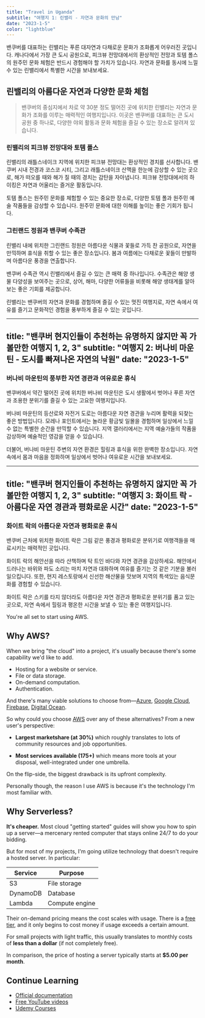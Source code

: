 ```yaml
---
title: "Travel in Uganda"
subtitle: "여행지 1: 린밸리 - 자연과 문화의 만남"
date: "2023-1-5"
color: "lightblue"
---
```


밴쿠버를 대표하는 린밸리는 푸른 대자연과 다채로운 문화가 조화롭게 어우러진 곳입니다. 캐나다에서 가장 큰 도시 공원으로, 피크뷰 전망대에서의 환상적인 전망과 토템 폴스의 원주민 문화 체험은 반드시 경험해야 할 가치가 있습니다. 자연과 문화를 동시에 느낄 수 있는 린밸리에서 특별한 시간을 보내보세요.

## 린밸리의 아름다운 자연과 다양한 문화 체험

> 밴쿠버의 중심지에서 차로 약 30분 정도 떨어진 곳에 위치한 린밸리는 자연과 문화가 조화를 이루는 매력적인 여행지입니다. 이곳은 밴쿠버를 대표하는 큰 도시 공원 중 하나로, 다양한 야외 활동과 문화 체험을 즐길 수 있는 장소로 알려져 있습니다.

### 린밸리의 피크뷰 전망대와 토템 폴스

린밸리의 래틀스네이크 지역에 위치한 피크뷰 전망대는 환상적인 경치를 선사합니다. 밴쿠버 시내 전경과 코스코 시티, 그리고 래틀스네이크 산맥을 한눈에 감상할 수 있는 곳으로, 해가 떠오를 때와 해가 질 때의 경치는 감탄을 자아냅니다. 피크뷰 전망대에서의 하이킹은 자연과 어울리는 즐거운 활동입니다.

토템 폴스는 원주민 문화를 체험할 수 있는 중요한 장소로, 다양한 토템 폴과 원주민 예술 작품들을 감상할 수 있습니다. 원주민 문화에 대한 이해를 높이는 좋은 기회가 됩니다.

### 그린랜드 정원과 밴쿠버 수족관

린밸리 내에 위치한 그린랜드 정원은 아름다운 식물과 꽃들로 가득 찬 공원으로, 자연을 만끽하며 휴식을 취할 수 있는 좋은 장소입니다. 봄과 여름에는 다채로운 꽃들이 만발하며 아름다운 풍경을 연출합니다.

밴쿠버 수족관 역시 린밸리에서 즐길 수 있는 큰 매력 중 하나입니다. 수족관은 해양 생물 다양성을 보여주는 곳으로, 상어, 해마, 다양한 어류들을 비롯해 해양 생태계를 알아보는 좋은 기회를 제공합니다.

린밸리는 밴쿠버의 자연과 문화를 경험하며 즐길 수 있는 멋진 여행지로, 자연 속에서 여유를 즐기고 문화적인 경험을 풍부하게 즐길 수 있는 곳입니다.

---
title: "밴쿠버 현지인들이 추천하는 유명하지 않지만 꼭 가볼만한 여행지 1, 2, 3"
subtitle: "여행지 2: 버나비 마운틴 - 도시를 빠져나온 자연의 낙원"
date: "2023-1-5"
---

### 버나비 마운틴의 풍부한 자연 경관과 여유로운 휴식

밴쿠버에서 약간 떨어진 곳에 위치한 버나비 마운틴은 도시 생활에서 벗어나 푸른 자연과 조용한 분위기를 즐길 수 있는 고요한 여행지입니다.

버나비 마운틴의 등산로와 자전거 도로는 아름다운 자연 경관을 누리며 활력을 되찾는 좋은 방법입니다. 모레나 포인트에서는 놀라운 황금빛 일몰을 경험하며 일상에서 느낄 수 없는 특별한 순간을 만끽할 수 있습니다. 지역 갤러리에서는 지역 예술가들의 작품을 감상하며 예술적인 영감을 얻을 수 있습니다.

더불어, 버나비 마운틴 주변의 자연 환경은 힐링과 휴식을 위한 완벽한 장소입니다. 자연 속에서 몸과 마음을 정화하며 일상에서 벗어나 여유로운 시간을 보내보세요.



---
title: "밴쿠버 현지인들이 추천하는 유명하지 않지만 꼭 가볼만한 여행지 1, 2, 3"
subtitle: "여행지 3: 화이트 락 - 아름다운 자연 경관과 평화로운 시간"
date: "2023-1-5"
---

### 화이트 락의 아름다운 자연과 평화로운 휴식

밴쿠버 근처에 위치한 화이트 락은 그림 같은 풍경과 평화로운 분위기로 여행객들을 매료시키는 매력적인 곳입니다.

화이트 락의 해안선을 따라 산책하며 탁 트인 바다와 자연 경관을 감상하세요. 해안에서 드러나는 바위와 파도 소리는 마치 자연과 대화하며 여유를 즐기는 것 같은 기분을 불러일으킵니다. 또한, 현지 레스토랑에서 신선한 해산물을 맛보며 지역의 특색있는 음식문화를 경험할 수 있습니다.

화이트 락은 스키를 타지 않더라도 아름다운 자연 경관과 평화로운 분위기를 품고 있는 곳으로, 자연 속에서 힐링과 평온한 시간을 보낼 수 있는 좋은 여행지입니다.

You're all set to start using AWS.

## Why AWS?

When we bring "the cloud" into a project, it's usually because there's some capability we'd like to add.

* Hosting for a website or service.
* File or data storage.
* On-demand computation.
* Authentication.

And there's many viable solutions to choose from—[Azure](https://azure.microsoft.com/en-au/), [Google Cloud](https://cloud.google.com), [Firebase](https://firebase.google.com), [Digital Ocean](https://try.digitalocean.com).

So why could you choose [AWS](https://aws.amazon.com/what-is-aws/) over any of these alternatives? From a new user's perspective:

* **Largest marketshare (at 30%)** which roughly translates to lots of community resources and job opportunities.

* **Most services available (175+)** which means more tools at your disposal, well-integrated under one umbrella.

On the flip-side, the biggest drawback is its upfront complexity.

Personally though, the reason I use AWS is because it's the technology I'm most familiar with.


## Why Serverless?

**It's cheaper.** Most cloud "getting started" guides will show you how to spin up a server—a mercenary rented computer that stays online  24/7 to do your bidding.

But for most of my projects, I'm going utilize technology that doesn't require a hosted server. In particular:

| Service | Purpose |
| --- | --- |
| S3 | File storage |
| DynamoDB | Database |
| Lambda | Compute engine |

Their on-demand pricing means the cost scales with usage. There is a [free tier](https://aws.amazon.com/free/?all-free-tier.sort-by=item.additionalFields.SortRank&all-free-tier.sort-order=asc), and it only begins to cost money if usage exceeds a certain amount.

For small projects with light traffic, this usually translates to monthly costs of **less than a dollar** (if not completely free).

In comparison, the price of hosting a server typically starts at **$5.00 per month**.

## Continue Learning

* [Official documentation](https://aws.amazon.com/getting-started/)
* [Free YouTube videos](https://www.youtube.com/watch?v=ubCNZRNjhyo)
* [Udemy Courses](https://www.udemy.com/course/aws-certified-developer-associate/)
